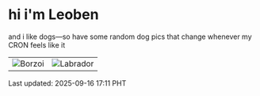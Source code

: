 # hi i'm Leoben

and i like dogs—so have some random dog pics that change whenever my CRON feels like it

|  |  |
|--------|----------|
| ![Borzoi](https://random-dog-vercel.vercel.app/api/random-borzoi?v=1758013912) | ![Labrador](https://random-dog-vercel.vercel.app/api/random-labrador?v=1758013912) |

Last updated: 2025-09-16 17:11 PHT
